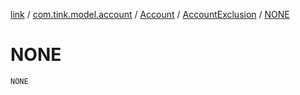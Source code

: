 [link](../../../index.md) / [com.tink.model.account](../../index.md) / [Account](../index.md) / [AccountExclusion](index.md) / [NONE](./-n-o-n-e.md)

# NONE

`NONE`